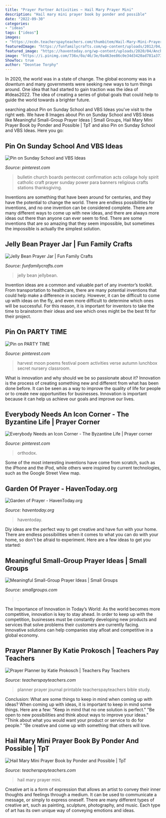 ```yaml
---
title: "Prayer Partner Activities ~ Hail Mary Prayer Mini"
description: "Hail mary mini prayer book by ponder and possible"
date: "2022-09-30"
categories:
- "ideas"
tags: ["ideas"]
images:
- "https://ecdn.teacherspayteachers.com/thumbitem/Hail-Mary-Mini-Prayer-Book-4854060-1567973137/original-4854060-4.jpg"
featuredImage: "https://funfamilycrafts.com/wp-content/uploads/2012/04/jellybean-prayer-jars.jpg"
featured_image: "https://haventoday.org/wp-content/uploads/2020/04/Anchor04222020-3.jpg"
image: "https://i.pinimg.com/736x/0a/46/3e/0a463ee86c0e34d3420ad781a3737f60--religious-bulletin-boards-church-bulletin-boards.jpg"
ShowToc: true
author: "Deontae Torphy"
---
```



In 2020, the world was in a state of change. The global economy was in a downturn and many governments were seeking new ways to turn things around. One idea that had started to gain traction was the idea of #Ideas2022. The idea of creating a series of global goals that could help to guide the world towards a brighter future.

	

		
searching about Pin on Sunday School and VBS Ideas you've visit to the right web. We have 8 Images about Pin on Sunday School and VBS Ideas like Meaningful Small-Group Prayer Ideas | Small Groups, Hail Mary Mini Prayer Book by Ponder and Possible | TpT and also Pin on Sunday School and VBS Ideas. Here you go:
		
    
## Pin On Sunday School And VBS Ideas

<img loading=lazy src="https://i.pinimg.com/736x/0a/46/3e/0a463ee86c0e34d3420ad781a3737f60--religious-bulletin-boards-church-bulletin-boards.jpg" onerror="this.onerror=null;this.src='https://tse2.mm.bing.net/th?id=OIP.pdZWitAGfh0k75AN6B7XtgHaJ7&amp;pid=15.1';" alt="Pin on Sunday School and VBS Ideas">

_Source: pinterest.com_

>bulletin church boards pentecost confirmation acts collage holy spirit catholic craft prayer sunday power para banners religious crafts stations thanksgiving. 

	

Inventions are something that have been around for centuries, and they have the potential to change the world. There are endless possibilities for inventions, and no one invention can be considered complete. There are many different ways to come up with new ideas, and there are always more ideas out there than anyone can ever seem to find. There are some inventions that are so amazing that they seem impossible, but sometimes the impossible is actually the simplest solution.

    
## Jelly Bean Prayer Jar | Fun Family Crafts

<img loading=lazy src="https://funfamilycrafts.com/wp-content/uploads/2012/04/jellybean-prayer-jars.jpg" onerror="this.onerror=null;this.src='https://tse1.mm.bing.net/th?id=OIP.AAmi6ymsyQqySs-HeyGCpAHaEr&amp;pid=15.1';" alt="Jelly Bean Prayer Jar | Fun Family Crafts">

_Source: funfamilycrafts.com_

>jelly bean jellybean. 

	

Invention ideas are a common and valuable part of any inventor’s toolkit. From transportation to healthcare, there are many potential inventions that could help make a difference in society. However, it can be difficult to come up with ideas on the fly, and even more difficult to determine which ones will be successful. For this reason, it is important for inventors to take the time to brainstorm their ideas and see which ones might be the best fit for their project.

    
## Pin On PARTY TIME

<img loading=lazy src="https://i.pinimg.com/736x/5a/1e/e1/5a1ee12646a608cb8c6b5d0281cb5415--harvest-festival-classroom-resources.jpg" onerror="this.onerror=null;this.src='https://tse4.mm.bing.net/th?id=OIP.OMAT2KIT6N7ep1WtIIWNdQHaKe&amp;pid=15.1';" alt="Pin on PARTY TIME">

_Source: pinterest.com_

>harvest moon poems festival poem activities verse autumn lunchbox secret nursery classroom. 

	

What is innovation and why should we be so passionate about it?
Innovation is the process of creating something new and different from what has been done before. It can be seen as a way to improve the quality of life for people or to create new opportunities for businesses. Innovation is important because it can help us achieve our goals and improve our lives.

    
## Everybody Needs An Icon Corner - The Byzantine Life | Prayer Corner

<img loading=lazy src="https://i.pinimg.com/736x/33/4f/1b/334f1b72bf18d81d178e7226de10f892.jpg" onerror="this.onerror=null;this.src='https://tse3.mm.bing.net/th?id=OIP.iGVn-c-91tm8_ItEUlOezAHaLH&amp;pid=15.1';" alt="Everybody Needs an Icon Corner - The Byzantine Life | Prayer corner">

_Source: pinterest.com_

>orthodox. 

	

Some of the most interesting inventions have come from scratch, such as the iPhone and the iPod, while others were inspired by current technologies, such as the Google Street View map.

    
## Garden Of Prayer - HavenToday.org

<img loading=lazy src="https://haventoday.org/wp-content/uploads/2020/04/Anchor04222020-3.jpg" onerror="this.onerror=null;this.src='https://tse4.mm.bing.net/th?id=OIP.G9QwSyDQjB9LwufVoAVj2AHaD3&amp;pid=15.1';" alt="Garden of Prayer - HavenToday.org">

_Source: haventoday.org_

>haventoday. 

	

Diy ideas are the perfect way to get creative and have fun with your home. There are endless possibilities when it comes to what you can do with your home, so don't be afraid to experiment. Here are a few ideas to get you started:

    
## Meaningful Small-Group Prayer Ideas | Small Groups

<img loading=lazy src="http://www.smallgroups.com/images/61461.jpg?w=630" onerror="this.onerror=null;this.src='https://tse3.mm.bing.net/th?id=OIP.tEeaNgBCAuPo8HJZZP5rGQHaHa&amp;pid=15.1';" alt="Meaningful Small-Group Prayer Ideas | Small Groups">

_Source: smallgroups.com_

>. 

	

The Importance of Innovation in Today’s World:
As the world becomes more competitive, innovation is key to stay ahead. In order to keep up with the competition, businesses must be constantly developing new products and services that solve problems their customers are currently facing. Innovative solutions can help companies stay afloat and competitive in a global economy.

    
## Prayer Planner By Katie Prokosch | Teachers Pay Teachers

<img loading=lazy src="https://ecdn.teacherspayteachers.com/thumbitem/Prayer-Planner-3620328-1517225707/original-3620328-1.jpg" onerror="this.onerror=null;this.src='https://tse2.mm.bing.net/th?id=OIP.Gl_QuhWBWFRRJzLSlZt5UAAAAA&amp;pid=15.1';" alt="Prayer Planner by Katie Prokosch | Teachers Pay Teachers">

_Source: teacherspayteachers.com_

>planner prayer journal printable teacherspayteachers bible study. 

	

Conclusion: What are some things to keep in mind when coming up with ideas?
When coming up with ideas, it is important to keep in mind some things. Here are a few:
"Keep in mind that no one solution is perfect."
"Be open to new possibilities and think about ways to improve your ideas."
"Think about what you would want your product or service to do for people."
"Be creative and come up with something that others will love.

    
## Hail Mary Mini Prayer Book By Ponder And Possible | TpT

<img loading=lazy src="https://ecdn.teacherspayteachers.com/thumbitem/Hail-Mary-Mini-Prayer-Book-4854060-1567973137/original-4854060-4.jpg" onerror="this.onerror=null;this.src='https://tse3.mm.bing.net/th?id=OIP.jvV3-Owcmz2saGuQfVpkBgAAAA&amp;pid=15.1';" alt="Hail Mary Mini Prayer Book by Ponder and Possible | TpT">

_Source: teacherspayteachers.com_

>hail mary prayer mini. 

	

Creative art is a form of expression that allows an artist to convey their inner thoughts and feelings through a medium. It can be used to communicate a message, or simply to express oneself. There are many different types of creative art, such as painting, sculpture, photography, and music. Each type of art has its own unique way of conveying emotions and ideas.

